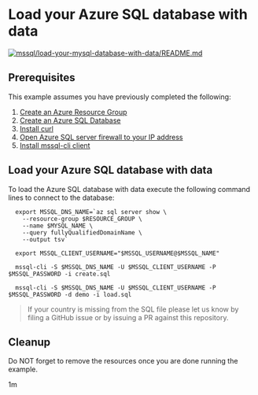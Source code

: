 
# Load your Azure SQL database with data

[![mssql/load-your-mysql-database-with-data/README.md](https://github.com/Azure-Samples/java-on-azure-examples/actions/workflows/mssql_load-your-mysql-database-with-data_README_md.yml/badge.svg)](https://github.com/Azure-Samples/java-on-azure-examples/actions/workflows/mssql_load-your-mysql-database-with-data_README_md.yml)

## Prerequisites

This example assumes you have previously completed the following:

1. [Create an Azure Resource Group](../../group/create/)
1. [Create an Azure SQL Database](../create/)
1. [Install curl](https://curl.haxx.se/download.html)
1. [Open Azure SQL server firewall to your IP address](../open-firewall-to-your-ip/)
1. [Install mssql-cli client](https://docs.microsoft.com/en-us/sql/tools/mssql-cli?view=sql-server-ver15)

<!-- workflow.include(../open-firewall-to-your-ip/README.md) -->

## Load your Azure SQL database with data

To load the Azure SQL database with data execute the following command lines to
connect to the database:

<!-- workflow.skip() -->
```shell
  export MSSQL_DNS_NAME=`az sql server show \
    --resource-group $RESOURCE_GROUP \
    --name $MYSQL_NAME \
    --query fullyQualifiedDomainName \
    --output tsv`

  export MSSQL_CLIENT_USERNAME="$MSSQL_USERNAME@$MSSQL_NAME"

  mssql-cli -S $MSSQL_DNS_NAME -U $MSSQL_CLIENT_USERNAME -P $MSSQL_PASSWORD -i create.sql

  mssql-cli -S $MSSQL_DNS_NAME -U $MSSQL_CLIENT_USERNAME -P $MSSQL_PASSWORD -d demo -i load.sql
```

>
> If your country is missing from the SQL file please let us know by filing a
> GitHub issue or by issuing a PR against this repository.
>


<!-- workflow.run()

  cd mssql/load-your-mssql-database-with-data

  curl https://packages.microsoft.com/keys/microsoft.asc | sudo apt-key add -
  sudo apt-add-repository https://packages.microsoft.com/ubuntu/18.04/prod
  sudo apt-get update
  sudo apt-get install mssql-cli
  sudo apt-get install -f

  export MSSQL_DNS_NAME=`az sql server show \
    --resource-group $RESOURCE_GROUP \
    --name $MSSQL_NAME \
    --query fullyQualifiedDomainName \
    --output tsv`

  export MSSQL_CLIENT_USERNAME="$MSSQL_USERNAME@$MSSQL_NAME"

  mssql-cli -S $MSSQL_DNS_NAME -U $MSSQL_CLIENT_USERNAME -P $MSSQL_PASSWORD -i create.sql

  mssql-cli -S $MSSQL_DNS_NAME -U $MSSQL_CLIENT_USERNAME -P $MSSQL_PASSWORD -d demo -i load.sql

  cd ../..

  -->

## Cleanup

Do NOT forget to remove the resources once you are done running the example.

<!-- workflow.directOnly()

  az group delete --name $RESOURCE_GROUP --yes || true

  -->

1m

